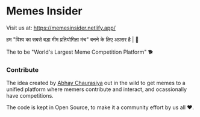 # Memes Insider

Visit us at: https://memesinsider.netlify.app/

हम "विश्व का सबसे बड़ा मीम प्रतियोगिता मंच" बनने के लिए अग्रसर है | 🚀

The to be "World's Largest Meme Competition Platform" 🐕

### Contribute

The idea created by [Abhay Chaurasiya](https://github.com/chaurasiyag) out in the wild to get memes to a unified platform where memers contribute and interact, and ocassionally have competitions.

The code is kept in Open Source, to make it a community effort by us all ❤️.
